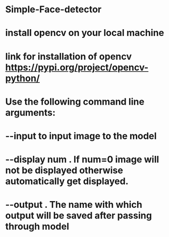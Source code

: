 # Simple-Face-detector
#
#

# install opencv on your local machine
#
# link for installation of opencv https://pypi.org/project/opencv-python/
#
# Use the following command line arguments:
#
# --input <filename> to input image to the model
# --display num . If num=0 image will not be displayed otherwise automatically get displayed.
# --output <filename> . The name with which output will be saved after passing through model
